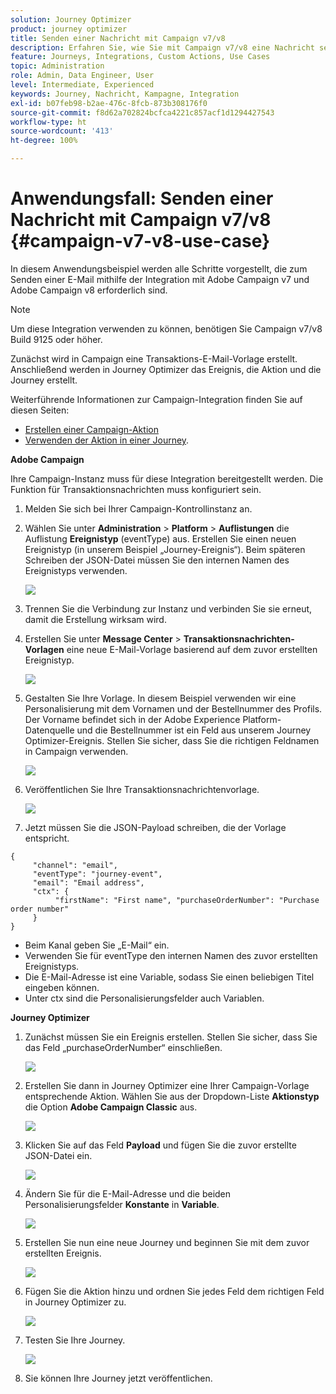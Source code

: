 ```yaml
---
solution: Journey Optimizer
product: journey optimizer
title: Senden einer Nachricht mit Campaign v7/v8
description: Erfahren Sie, wie Sie mit Campaign v7/v8 eine Nachricht senden.
feature: Journeys, Integrations, Custom Actions, Use Cases
topic: Administration
role: Admin, Data Engineer, User
level: Intermediate, Experienced
keywords: Journey, Nachricht, Kampagne, Integration
exl-id: b07feb98-b2ae-476c-8fcb-873b308176f0
source-git-commit: f8d62a702824bcfca4221c857acf1d1294427543
workflow-type: ht
source-wordcount: '413'
ht-degree: 100%

---
```


# Anwendungsfall: Senden einer Nachricht mit Campaign v7/v8 {#campaign-v7-v8-use-case}

In diesem Anwendungsbeispiel werden alle Schritte vorgestellt, die zum Senden einer E-Mail mithilfe der Integration mit Adobe Campaign v7 und Adobe Campaign v8 erforderlich sind.

>[!NOTE]
>
>Um diese Integration verwenden zu können, benötigen Sie Campaign v7/v8 Build 9125 oder höher.

Zunächst wird in Campaign eine Transaktions-E-Mail-Vorlage erstellt. Anschließend werden in Journey Optimizer das Ereignis, die Aktion und die Journey erstellt.

Weiterführende Informationen zur Campaign-Integration finden Sie auf diesen Seiten:

* [Erstellen einer Campaign-Aktion](../action/acc-action.md)
* [Verwenden der Aktion in einer Journey](../building-journeys/using-adobe-campaign-v7-v8.md).

**Adobe Campaign**

Ihre Campaign-Instanz muss für diese Integration bereitgestellt werden. Die Funktion für Transaktionsnachrichten muss konfiguriert sein.

1. Melden Sie sich bei Ihrer Campaign-Kontrollinstanz an.

1. Wählen Sie unter **Administration** > **Platform** > **Auflistungen** die Auflistung **Ereignistyp** (eventType) aus. Erstellen Sie einen neuen Ereignistyp (in unserem Beispiel „Journey-Ereignis“). Beim späteren Schreiben der JSON-Datei müssen Sie den internen Namen des Ereignistyps verwenden.

   ![](assets/accintegration-uc-1.png)

1. Trennen Sie die Verbindung zur Instanz und verbinden Sie sie erneut, damit die Erstellung wirksam wird.

1. Erstellen Sie unter **Message Center** > **Transaktionsnachrichten-Vorlagen** eine neue E-Mail-Vorlage basierend auf dem zuvor erstellten Ereignistyp.

   ![](assets/accintegration-uc-2.png)

1. Gestalten Sie Ihre Vorlage. In diesem Beispiel verwenden wir eine Personalisierung mit dem Vornamen und der Bestellnummer des Profils. Der Vorname befindet sich in der Adobe Experience Platform-Datenquelle und die Bestellnummer ist ein Feld aus unserem Journey Optimizer-Ereignis. Stellen Sie sicher, dass Sie die richtigen Feldnamen in Campaign verwenden.

   ![](assets/accintegration-uc-3.png)

1. Veröffentlichen Sie Ihre Transaktionsnachrichtenvorlage.

   ![](assets/accintegration-uc-4.png)

1. Jetzt müssen Sie die JSON-Payload schreiben, die der Vorlage entspricht.

```
{
     "channel": "email",
     "eventType": "journey-event",
     "email": "Email address",
     "ctx": {
          "firstName": "First name", "purchaseOrderNumber": "Purchase order number"
     }
}
```

* Beim Kanal geben Sie „E-Mail“ ein.
* Verwenden Sie für eventType den internen Namen des zuvor erstellten Ereignistyps.
* Die E-Mail-Adresse ist eine Variable, sodass Sie einen beliebigen Titel eingeben können.
* Unter ctx sind die Personalisierungsfelder auch Variablen.

**Journey Optimizer**

1. Zunächst müssen Sie ein Ereignis erstellen. Stellen Sie sicher, dass Sie das Feld „purchaseOrderNumber“ einschließen.

   ![](assets/accintegration-uc-5.png)

1. Erstellen Sie dann in Journey Optimizer eine Ihrer Campaign-Vorlage entsprechende Aktion. Wählen Sie aus der Dropdown-Liste **Aktionstyp** die Option **Adobe Campaign Classic** aus.

   ![](assets/accintegration-uc-6.png)

1. Klicken Sie auf das Feld **Payload** und fügen Sie die zuvor erstellte JSON-Datei ein.

   ![](assets/accintegration-uc-7.png)

1. Ändern Sie für die E-Mail-Adresse und die beiden Personalisierungsfelder **Konstante** in **Variable**.

   ![](assets/accintegration-uc-8.png)

1. Erstellen Sie nun eine neue Journey und beginnen Sie mit dem zuvor erstellten Ereignis.

   ![](assets/accintegration-uc-9.png)

1. Fügen Sie die Aktion hinzu und ordnen Sie jedes Feld dem richtigen Feld in Journey Optimizer zu.

   ![](assets/accintegration-uc-10.png)

1. Testen Sie Ihre Journey.

   ![](assets/accintegration-uc-11.png)

1. Sie können Ihre Journey jetzt veröffentlichen.
